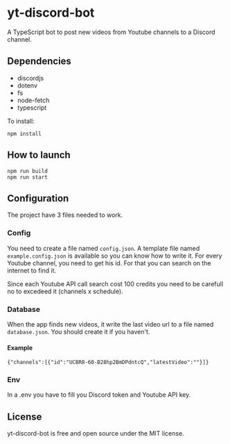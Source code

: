 # yt-discord-bot

A TypeScript bot to post new videos from Youtube channels to a Discord channel.

## Dependencies

* discordjs
* dotenv
* fs
* node-fetch
* typescript

To install:

    npm install

## How to launch

    npm run build
    npm run start

## Configuration

The project have 3 files needed to work.

### Config
You need to create a file named `config.json`. A template file named `example.config.json` is available so you can know how to write it.
For every Youtube channel, you need to get his id. For that you can search on the internet to find it.

Since each Youtube API call search cost 100 credits you need to be carefull no to excedeed it (channels x schedule).

### Database
When the app finds new videos, it write the last video url to a file named `database.json`. You should create it if you haven't.

#### Example

`{"channels":[{"id":"UCBR8-60-B28hp2BmDPdntcQ","latestVideo":""}]}`

### Env

In a .env you have to fill you Discord token and Youtube API key.

## License

yt-discord-bot is free and open source under the MIT license.
